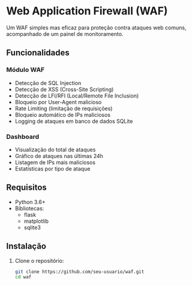 # Web Application Firewall (WAF)

Um WAF simples mas eficaz para proteção contra ataques web comuns, acompanhado de um painel de monitoramento.

## Funcionalidades

### Módulo WAF
- Detecção de SQL Injection
- Detecção de XSS (Cross-Site Scripting)
- Detecção de LFI/RFI (Local/Remote File Inclusion)
- Bloqueio por User-Agent malicioso
- Rate Limiting (limitação de requisições)
- Bloqueio automático de IPs maliciosos
- Logging de ataques em banco de dados SQLite

### Dashboard
- Visualização do total de ataques
- Gráfico de ataques nas últimas 24h
- Listagem de IPs mais maliciosos
- Estatísticas por tipo de ataque

## Requisitos

- Python 3.6+
- Bibliotecas:
  - flask
  - matplotlib
  - sqlite3

## Instalação

1. Clone o repositório:
   ```bash
   git clone https://github.com/seu-usuario/waf.git
   cd waf
